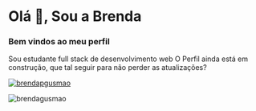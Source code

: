 <h1 align="lef">Olá 👋, Sou a Brenda</h1>
<h3 align="left">Bem vindos ao meu perfil</h3>
Sou estudante full stack de desenvolvimento web
O Perfil ainda está em construção, que tal seguir para não perder as atualizações?
<p>
<p align="left">
<a href="https://instagram.com/brendapgusmao" target="blank"><img src="https://img.shields.io/badge/LinkedIn-0077B5?style=for-the-badge&logo=linkedin&logoColor=white" alt="brendapgusmao"></a>
</p>
<p align="left"> <img src="https://komarev.com/ghpvc/?username=brendagusmao&label=Profile%20views&color=0e75b6&style=flat" alt="brendagusmao" /> </p>
<a href="https://github-readme-stats.vercel.app/api/top-langs/?brendagusmao={brendapgusmao}"></a>

